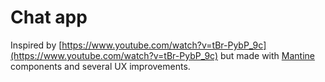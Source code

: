 # Chat app

Inspired by [https://www.youtube.com/watch?v=tBr-PybP_9c](https://www.youtube.com/watch?v=tBr-PybP_9c) but made with [Mantine](https://mantine.dev) components and several UX improvements.
